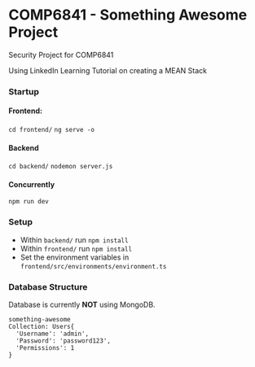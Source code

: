 # COMP6841 - Something Awesome Project

Security Project for COMP6841

Using LinkedIn Learning Tutorial on creating a MEAN Stack

### Startup

#### Frontend:

`cd frontend/`
`ng serve -o`

#### Backend

`cd backend/`
`nodemon server.js`

#### Concurrently

`npm run dev`

### Setup

- Within `backend/` run `npm install`
- Within `frontend/` run `npm install`
- Set the environment variables in `frontend/src/environments/environment.ts`


### Database Structure

Database is currently **NOT** using MongoDB.

```
something-awesome
Collection: Users{
  'Username': 'admin',
  'Password': 'password123',
  'Permissions': 1
} 
```
